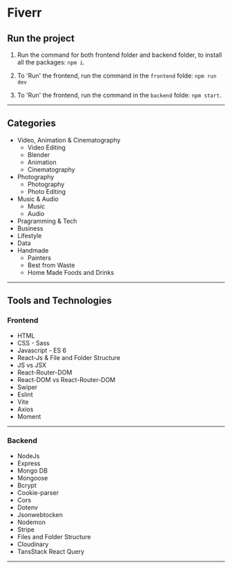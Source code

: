 # Fiverr

## Run the project

1. Run the command for both frontend folder and backend folder, to install all the packages: `npm i`.

2. To 'Run' the frontend, run the command in the `frontend` folde: `npm run dev`

3. To 'Run' the frontend, run the command in the `backend` folde: `npm start`.

<hr/>

## Categories

- Video, Animation & Cinematography
  - Video Editing
  - Blender
  - Animation
  - Cinematography
- Photography
  - Photography
  - Photo Editing
- Music & Audio
  - Music
  - Audio
- Pragramming & Tech
- Business
- Lifestyle
- Data
- Handmade
  - Painters
  - Best from Waste
  - Home Made Foods and Drinks

<hr/>

## Tools and Technologies

### Frontend
 
- HTML
- CSS - Sass
- Javascript - ES 6
- React-Js & File and Folder Structure
- JS vs JSX
- React-Router-DOM
- React-DOM vs React-Router-DOM
- Swiper
- Eslint
- Vite
- Axios
- Moment

<hr/>

### Backend

- NodeJs
- Express
- Mongo DB
- Mongoose
- Bcrypt
- Cookie-parser
- Cors
- Dotenv
- Jsonwebtocken
- Nodemon
- Stripe
- Files and Folder Structure
- Cloudinary
- TansStack React Query

<hr/>

